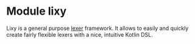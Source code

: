 # Module lixy

Lixy is a general purpose [lexer](https://en.wikipedia.org/wiki/Lexical_analysis) framework. It allows to easily and quickly create fairly flexible lexers with a nice, intuitive Kotlin DSL.
